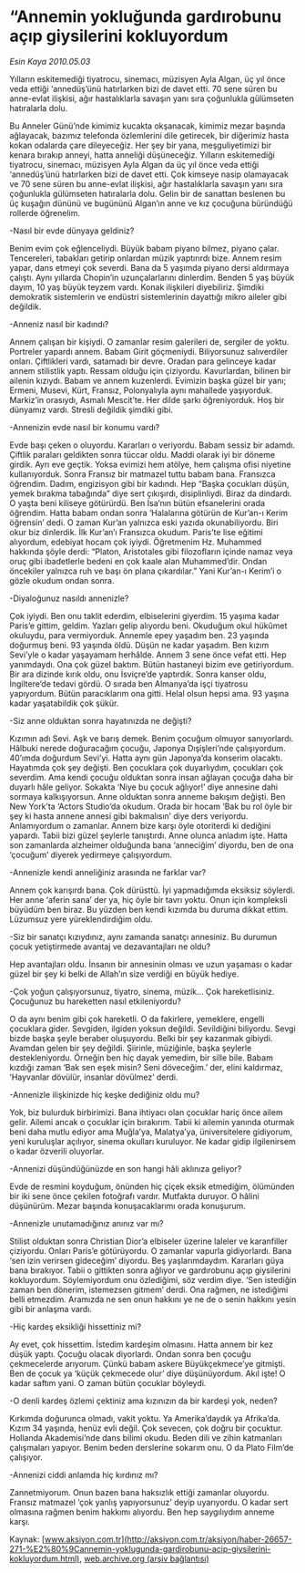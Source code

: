# “Annemin yokluğunda gardırobunu açıp giysilerini kokluyordum

*Esin Kaya 2010.05.03*

<font class="agenda2NewsSpot">
 Yılların eskitemediği tiyatrocu, sinemacı, müzisyen Ayla Algan, üç yıl önce veda ettiği ‘annedüş’ünü hatırlarken bizi de davet etti. 70 sene süren bu anne-evlat ilişkisi, ağır hastalıklarla savaşın yanı sıra çoğunlukla gülümseten hatıralarla dolu.
</font>
<font class="newsDetail">
 <p class="MsoNormal">
  Bu Anneler Günü’nde kimimiz kucakta okşanacak, kimimiz mezar başında ağlayacak, bazımız telefonda özlemlerini dile getirecek, bir diğerimiz hasta kokan odalarda çare dileyeceğiz. Her şey bir yana, meşguliyetimizi bir kenara bırakıp anneyi, hatta anneliği düşüneceğiz. Yılların eskitemediği tiyatrocu, sinemacı, müzisyen Ayla Algan da üç yıl önce veda ettiği ‘annedüş’ünü hatırlarken bizi de davet etti. Çok kimseye nasip olamayacak ve 70 sene süren bu anne-evlat ilişkisi, ağır hastalıklarla savaşın yanı sıra çoğunlukla gülümseten hatıralarla dolu. Gelin bir de sanattan beslenen bu üç kuşağın dününü ve bugününü Algan’ın anne ve kız çocuğuna büründüğü rollerde öğrenelim.
 </p>
 <p class="MsoNormal">
  -Nasıl bir evde dünyaya geldiniz?
 </p>
 <p class="MsoNormal">
  Benim evim çok eğlenceliydi. Büyük babam piyano bilmez, piyano çalar. Tencereleri, tabakları getirip onlardan müzik yaptırırdı bize. Annem resim yapar, dans etmeyi çok severdi. Bana da 5 yaşımda piyano dersi aldırmaya çalıştı. Aynı yıllarda Chopin’in uzunçalarlarını dinlerdim. Benden 5 yaş büyük dayım, 10 yaş büyük teyzem vardı. Konak ilişkileri diyebiliriz. Şimdiki demokratik sistemlerin ve endüstri sistemlerinin dayattığı mikro aileler gibi değildik.
 </p>
 <p class="MsoNormal">
  -Anneniz nasıl bir kadındı?
 </p>
 <p class="MsoNormal">
  Annem çalışan bir kişiydi. O zamanlar resim galerileri de, sergiler de yoktu. Portreler yapardı annem. Babam Girit göçmeniydi. Biliyorsunuz salıverdiler onları. Çiftlikleri vardı, satamadı bir devre. Oradan para gelinceye kadar annem stilistlik yaptı. Ressam olduğu için çiziyordu. Kavurlardan, bilinen bir ailenin kızıydı. Babam ve annem kuzenlerdi. Evimizin başka güzel bir yanı; Ermeni, Musevi, Kürt, Fransız, Polonyalıyla aynı mahallede yaşıyorduk. Markiz’in orasıydı, Asmalı Mescit’te. Her dilde şarkı öğreniyorduk. Hoş bir dünyamız vardı. Stresli değildik şimdiki gibi.
 </p>
 <p class="MsoNormal">
  -Annenizin evde nasıl bir konumu vardı?
 </p>
 <p class="MsoNormal">
  Evde başı çeken o oluyordu. Kararları o veriyordu. Babam sessiz bir adamdı. Çiftlik paraları geldikten sonra tüccar oldu. Maddi olarak iyi bir döneme girdik. Ayrı eve geçtik. Yoksa evimizi hem atölye, hem çalışma ofisi niyetine kullanıyorduk. Sonra Fransız bir matmazel tuttu babam bana. Fransızca öğrendim. Dadım, engizisyon gibi bir kadındı. Hep “Başka çocukları düşün, yemek bırakma tabağında” diye sert çıkışırdı, disiplinliydi. Biraz da dindardı. O yaşta beni kiliseye götürürdü. Ben İsa’nın bütün efsanelerini orada öğrendim. Hatta babam ondan sonra ‘Halalarına götürün de Kur’an-ı Kerim öğrensin’ dedi. O zaman Kur’an yalnızca eski yazıda okunabiliyordu. Biri okur biz dinlerdik. İlk Kur’an’ı Fransızca okudum. Paris’te lise eğitimi alıyordum, edebiyat hocam çok iyiydi. Öğretmenim Hz. Muhammed hakkında şöyle derdi: “Platon, Aristotales gibi filozofların içinde namaz veya oruç gibi ibadetlerle bedeni en çok kaale alan Muhammed’dir. Ondan öncekiler yalnızca ruh ve başı ön plana çıkardılar.” Yani Kur’an-ı Kerim’i o gözle okudum ondan sonra.
 </p>
 <p class="MsoNormal">
  -Diyaloğunuz nasıldı annenizle?
 </p>
 <p class="MsoNormal">
  Çok iyiydi. Ben onu taklit ederdim, elbiselerini giyerdim. 15 yaşıma kadar Paris’e gittim, geldim. Yazları gelip alıyordu beni. Okuduğum okul hükûmet okuluydu, para vermiyorduk. Annemle epey yaşadım ben. 23 yaşında doğurmuş beni. 93 yaşında öldü. Düşün ne kadar yaşadım. Ben kızım Sevi’yle o kadar yaşayamam herhâlde. Annem 3 sene önce vefat etti. Hep yanımdaydı. Ona çok güzel baktım. Bütün hastaneyi bizim eve getiriyordum. Bir ara dizinde kırık oldu, onu İsviçre’de yaptırdık. Sonra kanser oldu, İngiltere’de tedavi gördü. O sırada ben Almanya’da işçi tiyatrosu yapıyordum. Bütün paracıklarım ona gitti. Helal olsun hepsi ama. 93 yaşına kadar yaşatabildik çok şükür.
 </p>
 <p class="MsoNormal">
  -Siz anne olduktan sonra hayatınızda ne değişti?
 </p>
 <p class="MsoNormal">
  Kızımın adı Sevi. Aşk ve barış demek. Benim çocuğum olmuyor sanıyorlardı. Hâlbuki nerede doğuracağım çocuğu, Japonya Dışişleri’nde çalışıyordum. 40’ımda doğurdum Sevi’yi. Hatta aynı gün Japonya’da konserim olacaktı. Hayatımda çok şey değişti. Ben çocuklara çok duyarlıydım, çocukları çok severdim. Ama kendi çocuğu olduktan sonra insan ağlayan çocuğa daha bir duyarlı hâle geliyor. Sokakta ‘Niye bu çocuk ağlıyor!’ diye annesine dahi sormaya kalkışıyorsun. Anne olduktan sonra anneme bakışım değişti. Ben New York’ta ‘Actors Studio’da okudum. Orada bir hocam ‘Bak bu rol öyle bir şey ki hasta annene annesi gibi bakmalısın’ diye ders veriyordu. Anlamıyordum o zamanlar. Annem bize karşı öyle otoriterdi ki dediğini yapardı. Tabii bizi güzel şeylerle tanıştırdı. Anne olunca anladım işte. Hatta son zamanlarda alzheimer olduğunda bana ‘anneciğim’ diyordu, ben de ona ‘çocuğum’ diyerek yedirmeye çalışıyordum.
 </p>
 <p class="MsoNormal">
  -Annenizle kendi anneliğiniz arasında ne farklar var?
 </p>
 <p class="MsoNormal">
  Annem çok karışırdı bana. Çok dürüsttü. İyi yapmadığımda eksiksiz söylerdi. Her anne ‘aferin sana’ der ya, hiç öyle bir tavrı yoktu. Onun için kompleksli büyüdüm ben biraz. Bu yüzden ben kendi kızımda bu duruma dikkat ettim. Lüzumsuz yere yüreklendirdiğim oldu.
 </p>
 <p class="MsoNormal">
  -Siz bir sanatçı kızıydınız, aynı zamanda sanatçı annesiniz. Bu durumun çocuk yetiştirmede avantaj ve dezavantajları ne oldu?
 </p>
 <p class="MsoNormal">
  Hep avantajları oldu. İnsanın bir annesinin olması ve uzun yaşaması o kadar güzel bir şey ki belki de Allah’ın size verdiği en büyük hediye.
 </p>
 <p class="MsoNormal">
  -Çok yoğun çalışıyorsunuz, tiyatro, sinema, müzik... Çok hareketlisiniz. Çocuğunuz bu hareketten nasıl etkileniyordu?
 </p>
 <p class="MsoNormal">
  O da aynı benim gibi çok hareketli. O da fakirlere, yemeklere, engelli çocuklara gider. Sevgiden, ilgiden yoksun değildi. Sevildiğini biliyordu. Sevgi bizde başka şeyle beraber oluşuyordu. Belki bir şey kazanmak gibiydi. Avamdan gelen bir şey değildi. Şiirinle, müziğinle, başka şeylerle destekleniyordu. Örneğin ben hiç dayak yemedim, bir sille bile. Babam kızdığı zaman ‘Bak sen eşek misin? Seni döveceğim.’ der, elini kaldırmaz, ‘Hayvanlar dövülür, insanlar dövülmez’ derdi.
 </p>
 <p class="MsoNormal">
  -Annenizle ilişkinizde hiç keşke dediğiniz oldu mu?
 </p>
 <p class="MsoNormal">
  Yok, biz bulurduk birbirimizi. Bana ihtiyacı olan çocuklar hariç önce ailem gelir. Ailemi ancak o çocuklar için bırakırım. Tabii ki ailemin yanında oturmak beni daha mutlu ediyor ama Muğla’ya, Malatya’ya, üniversitelere gidiyorum, yeni kuruluşlar açılıyor, sinema okulları kuruluyor. Ne kadar gidip ilgilenirsem o kadar özverili oluyorlar.
 </p>
 <p class="MsoNormal">
  -Annenizi düşündüğünüzde en son hangi hâli aklınıza geliyor?
 </p>
 <p class="MsoNormal">
  Evde de resmini koyduğum, önünden hiç çiçek eksik etmediğim, ölümünden bir iki sene önce çekilen fotoğrafı vardır. Mutfakta duruyor. O hâlini düşünürüm. Mezar başında konuşacaklarımı orada konuşurum.
 </p>
 <p class="MsoNormal">
  -Annenizle unutamadığınız anınız var mı?
 </p>
 <p class="MsoNormal">
  Stilist olduktan sonra Christian Dior’a elbiseler üzerine laleler ve karanfiller çiziyordu. Onları Paris’e götürüyordu. O zamanlar vapurla gidiyorlardı. Bana ‘sen izin verirsen gideceğim’ diyordu. Beş yaşlarımdaydım. Kararları güya bana bırakıyor. Tabii o gittikten sonra ağlıyor ve gardırobunu açıp giysilerini kokluyordum. Söylemiyordum onu özlediğimi, söz verdim diye. ‘Sen istediğin zaman ben dönerim, istemezsen gitmem’ derdi. Ona rağmen, ne istediğimi belli etmezdim. Aramızda ne sen onun hakkını ye ne de o senin hakkını yesin gibi bir anlaşma vardı.
 </p>
 <p class="MsoNormal">
  -Hiç kardeş eksikliği hissettiniz mi?
 </p>
 <p class="MsoNormal">
  Ay evet, çok hissettim. İstedim kardeşim olmasını. Hatta annem bir kez düşük yaptı. Çocuğu olacak diyorlardı. Ondan sonra ben çocuğu çekmecelerde arıyorum. Çünkü babam askere Büyükçekmece’ye gitmişti. Ben de çocuk ya ‘küçük çekmecede olur’ diye düşünüyordum. Akıl işte! O kadar saftım yani. O zaman bütün çocuklar böyleydi.
 </p>
 <p class="MsoNormal">
  -O denli kardeş özlemi çektiniz ama kızınızın da bir kardeşi yok, neden?
 </p>
 <p class="MsoNormal">
  Kırkımda doğurunca olmadı, vakit yoktu. Ya Amerika’daydık ya Afrika’da. Kızım 34 yaşında, henüz evli değil. Çok sevecen, çok doğru bir çocuktur. Hollanda Akademisi’nde dans bilimi okudu. Beden dili ve zihin katmanları çalışmaları yapıyor. Benim beden derslerine sokarım onu. O da Plato Film’de çalışıyor.
 </p>
 <p class="MsoNormal">
  -Annenizi ciddi anlamda hiç kırdınız mı?
 </p>
 <p class="MsoNormal">
  Zannetmiyorum. Onun bazen bana haksızlık ettiği zamanlar oluyordu. Fransız matmazel ‘çok yanlış yapıyorsunuz’ deyip uyarıyordu. O kadar sert olmasına rağmen benim hakkımı alıyordu. Ben hep saygılıydım anneme karşı.
 </p>
</font>

Kaynak: [www.aksiyon.com.tr](http://aksiyon.com.tr/aksiyon/haber-26657-271-%E2%80%9Cannemin-yoklugunda-gardirobunu-acip-giysilerini-kokluyordum.html), [web.archive.org (arşiv bağlantısı)](http://web.archive.org/web/20101120105729/http://aksiyon.com.tr/aksiyon/haber-26657-271-%E2%80%9Cannemin-yoklugunda-gardirobunu-acip-giysilerini-kokluyordum.html)

